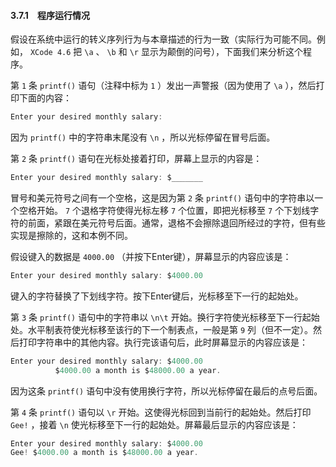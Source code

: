 #### 3.7.1　程序运行情况

假设在系统中运行的转义序列行为与本章描述的行为一致（实际行为可能不同。例如， `XCode 4.6` 把 `\a` 、 `\b` 和 `\r` 显示为颠倒的问号），下面我们来分析这个程序。

第 `1` 条 `printf()` 语句（注释中标为 `1` ）发出一声警报（因为使用了 `\a` ），然后打印下面的内容：

```c
Enter your desired monthly salary:
```

因为 `printf()` 中的字符串末尾没有 `\n` ，所以光标停留在冒号后面。

第 `2` 条 `printf()` 语句在光标处接着打印，屏幕上显示的内容是：

```c
Enter your desired monthly salary: $_______
```

冒号和美元符号之间有一个空格，这是因为第 `2` 条 `printf()` 语句中的字符串以一个空格开始。 `7` 个退格字符使得光标左移 `7` 个位置，即把光标移至 `7` 个下划线字符的前面，紧跟在美元符号后面。通常，退格不会擦除退回所经过的字符，但有些实现是擦除的，这和本例不同。

假设键入的数据是 `4000.00` （并按下Enter键），屏幕显示的内容应该是：

```c
Enter your desired monthly salary: $4000.00
```

键入的字符替换了下划线字符。按下Enter键后，光标移至下一行的起始处。

第 `3` 条 `printf()` 语句中的字符串以 `\n\t` 开始。换行字符使光标移至下一行起始处。水平制表符使光标移至该行的下一个制表点，一般是第 `9` 列（但不一定）。然后打印字符串中的其他内容。执行完该语句后，此时屏幕显示的内容应该是：

```c
Enter your desired monthly salary: $4000.00
          $4000.00 a month is $48000.00 a year.
```

因为这条 `printf()` 语句中没有使用换行字符，所以光标停留在最后的点号后面。

第 `4` 条 `printf()` 语句以 `\r` 开始。这使得光标回到当前行的起始处。然后打印 `Gee!` ，接着 `\n` 使光标移至下一行的起始处。屏幕最后显示的内容应该是：

```c
Enter your desired monthly salary: $4000.00
Gee! $4000.00 a month is $48000.00 a year.
```

